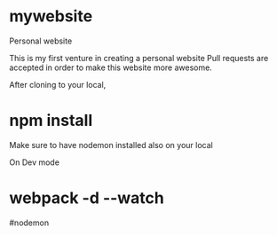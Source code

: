 # mywebsite
Personal website

This is my first venture in creating a personal website
Pull requests are accepted in order to make this website more awesome.

After cloning to your local,
# npm install

Make sure to have nodemon installed also on your local

On Dev mode
# webpack -d --watch
#nodemon